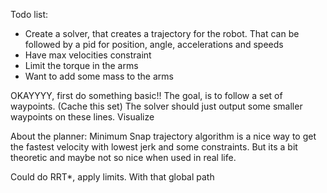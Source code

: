 Todo list:
- Create a solver, that creates a trajectory for the robot. That can be followed by a pid for position, angle, accelerations and speeds
- Have max velocities constraint
- Limit the torque in the arms
- Want to add some mass to the arms

OKAYYYY, first do something basic!! 
The goal, is to follow a set of waypoints. (Cache this set)
The solver should just output some smaller waypoints on these lines.
Visualize 



About the planner:
Minimum Snap trajectory algorithm is a nice way to get the fastest velocity with lowest jerk and some constraints.
But its a bit theoretic and maybe not so nice when used in real life.


Could do RRT*, apply limits. With that global path